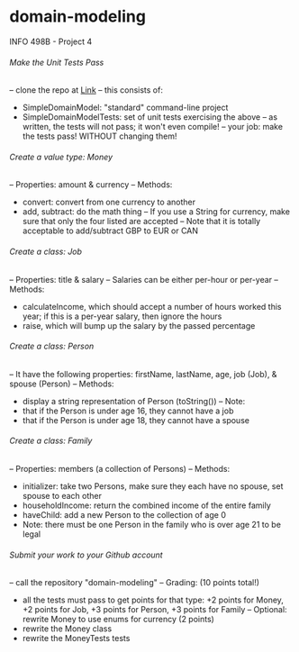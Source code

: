 # domain-modeling
INFO 498B - Project 4

###### Make the Unit Tests Pass

 – clone the repo at [Link](https://bitbucket.org/TedNeward/uwsimpledomainmodel.git)
 – this consists of:
  - SimpleDomainModel: "standard" command-line project 
  - SimpleDomainModelTests: set of unit tests exercising the above
 – as written, the tests will not pass; it won't even compile! – your job: make the tests pass! WITHOUT changing them!

###### Create a value type: Money
 – Properties: amount & currency
 – Methods:
  - convert: convert from one currency to another 
  - add, subtract: do the math thing
 – If you use a String for currency, make sure that only the four listed are accepted
 – Note that it is totally acceptable to add/subtract GBP to EUR or CAN

###### Create a class: Job
 – Properties: title & salary
 – Salaries can be either per-hour or per-year
 – Methods:
  - calculateIncome, which should accept a number of hours worked this year; if this is a per-year salary, then ignore the hours
  - raise, which will bump up the salary by the passed percentage

###### Create a class: Person
– It have the following properties: firstName, lastName, age, job (Job), & spouse (Person)
– Methods:
  - display a string representation of Person (toString())
– Note: 
  - that if the Person is under age 16, they cannot have a job
  - that if the Person is under age 18, they cannot have a spouse

###### Create a class: Family
– Properties: members (a collection of Persons)
– Methods:
  - initializer: take two Persons, make sure they each have no spouse, set spouse to each other 
  - householdIncome: return the combined income of the entire family 
  - haveChild: add a new Person to the collection of age 0
- Note: there must be one Person in the family who is over age 21 to be legal

###### Submit your work to your Github account

– call the repository "domain-modeling"
– Grading: (10 points total!)
  - all the tests must pass to get points for that type: +2 points for Money, +2 points for Job, +3 points for Person, +3 points for Family
– Optional: rewrite Money to use enums for currency (2 points)
  - rewrite the Money class 
  - rewrite the MoneyTests tests